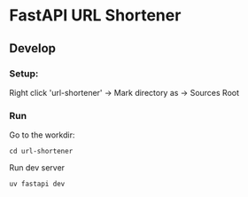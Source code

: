 # FastAPI URL Shortener

## Develop

### Setup:

Right click 'url-shortener'  -> Mark directory as -> Sources Root

### Run

Go to the workdir:
```shell
cd url-shortener
```
Run dev server
```shell
uv fastapi dev
```
